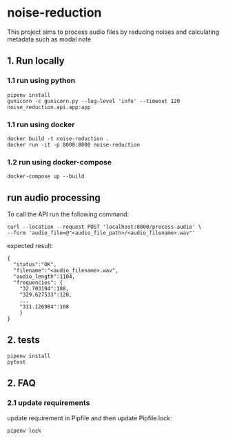 # noise-reduction
This project aims to process audio files by reducing noises and calculating metadata such as modal note


## 1. Run locally
### 1.1 run using python
````shell
pipenv install
gunicorn -c gunicorn.py --log-level 'info' --timeout 120 noise_reduction.api.app:app
````
### 1.1 run using docker
````shell
docker build -t noise-reduction .
docker run -it -p 8000:8000 noise-reduction
````

### 1.2 run using docker-compose
```shell
docker-compose up --build
```

## run audio processing
To call the API run the following command:
````shell
curl --location --request POST 'localhost:8000/process-audio' \
--form 'audio_file=@"<audio_file_path>/<audio_filename>.wav"'
````

expected result:
```shell
{
  "status":"OK",
  "filename":"<audio_filename>.wav",
  "audio_length":1104,
  "frequencies": {
    "32.703194":188,
    "329.627533":120,
    ...
    "311.126984":108
    }
}
```
## 2. tests
```shell
pipenv install
pytest
```


## 2. FAQ
### 2.1 update requirements
update requirement in Pipfile and then update Pipfile.lock:
````shell
pipenv lock
````